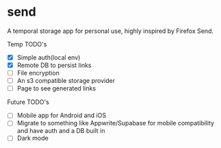 # send

A temporal storage app for personal use, highly inspired by Firefox Send.

Temp TODO's

- [x] Simple auth(local env)
- [x] Remote DB to persist links
- [ ] File encryption
- [ ] An s3 compatible storage provider
- [ ] Page to see generated links

Future TODO's

- [ ] Mobile app for Android and iOS
- [ ] Migrate to something like Appwrite/Supabase for mobile compatibility and have auth and a DB built in
- [ ] Dark mode
